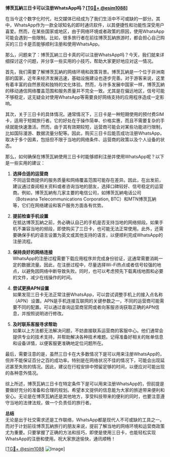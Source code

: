 **博茨瓦納三日卡可以注册WhatsApp吗？[[TG💪+ @esim1088](https://t.me/s/esim1088)]**

在当今这个数字化时代，社交媒体已经成为了我们生活中不可或缺的一部分。其中，WhatsApp作为一款全球知名的即时通讯软件，以其便捷性和功能性深受用户喜爱。然而，在某些国家或地区，由于网络环境或者政策的原因，使用WhatsApp可能会遇到一些限制。比如，很多旅行者在前往博茨瓦納旅游时，都会担心自己购买的三日卡是否能够顺利注册和使用WhatsApp。

那么，问题来了：博茨瓦納三日卡真的可以注册WhatsApp吗？今天，我们就来详细探讨这个问题，并分享一些实用的小技巧，帮助大家更好地应对这一情况。

首先，我们需要了解博茨瓦納的网络环境和政策背景。博茨瓦納是一个位于非洲南部的国家，近年来经济发展迅速，基础设施建设也逐步完善。对于游客来说，这里有着丰富的自然景观和独特的文化体验。然而，与许多发展中国家一样，博茨瓦納的移动通信网络覆盖范围和服务质量并不完全一致。尤其是在偏远地区，信号可能不够稳定，这无疑会对使用WhatsApp等需要良好网络支持的应用程序造成一定影响。

其次，关于三日卡的具体情况。通常情况下，三日卡是一种短期使用的预付费SIM卡，适用于短期旅行者。它的好处在于操作简单、价格实惠，而且不需要复杂的手续就能快速激活。然而，由于其有效期较短，运营商可能会对某些功能进行限制，比如国际漫游、数据流量分配等。因此，购买三日卡后能否成功注册WhatsApp，取决于多个因素，包括但不限于当地的网络条件、运营商的政策以及个人设备的状态。

那么，如何确保在博茨瓦納使用三日卡时能够顺利注册并使用WhatsApp呢？以下是一些实用的建议：

1. **选择合适的运营商**  
   不同运营商提供的服务质量和网络覆盖范围可能存在差异。因此，在出发前，建议通过查阅相关资料或者咨询当地的朋友，选择口碑较好、信号稳定的运营商。例如，博茨瓦納有几家主要的电信公司，如博茨瓦納电话公司（Botswana Telecommunications Corporation, BTC）和MTN博茨瓦納等，它们在网络建设和客户服务方面各有优势。

2. **提前检查手机设置**  
   在抵达博茨瓦納之前，务必确认自己的手机是否支持当地的网络频段。如果手机不兼容当地的频段，即使购买了三日卡，也可能无法正常使用。此外，还需要确保手机的语言设置为英文或其他支持的语言，以便顺利完成WhatsApp的注册流程。

3. **保持良好的网络连接**  
   WhatsApp的注册过程需要下载应用程序并完成身份验证，这通常需要消耗一定的数据流量。因此，在注册过程中，尽量选择Wi-Fi热点或者信号较强的地点，以避免因网络中断导致失败。同时，也可以考虑预先下载离线地图和必要的文件，减少在线操作的时间。

4. **尝试更换APN设置**  
   如果发现三日卡无法正常注册WhatsApp，可以尝试调整手机上的接入点名称（APN）设置。APN是手机连接互联网的关键参数之一，不同的运营商可能需要不同的配置。可以通过查询运营商官网或者向客服咨询获取正确的APN信息，并按照说明进行修改。

5. **及时联系客服寻求帮助**  
   如果以上方法都无法解决问题，不妨直接联系运营商的客服中心。他们通常会提供专业的技术支持，并帮助解决各种技术难题。记得准备好相关的账单信息和设备详情，以便客服更准确地定位问题所在。

最后，需要注意的是，虽然三日卡在大多数情况下是可以用来注册WhatsApp的，但并不能保证百分之百的成功率。特别是在网络状况不佳的情况下，可能会出现延迟甚至失败的情况。因此，建议在行程安排中预留足够的时间，以便应对可能出现的各种意外情况。

综上所述，博茨瓦納三日卡在特定条件下是可以用来注册WhatsApp的，但前提是要做好充分的准备和合理的规划。希望本文提供的信息能为大家的旅途带来便利和安心。无论是在博茨瓦納还是其他地方，享受科技带来的便利的同时，也要注意遵守当地的法律法规，做一个负责任的旅行者。

**总结**  
无论是出于社交需求还是工作联络，WhatsApp都是现代人不可或缺的工具之一。而对于计划前往博茨瓦納旅行的朋友来说，提前了解当地的网络环境和运营商政策尤为重要。只要掌握了正确的方法和技巧，即使是使用三日卡，也能轻松实现WhatsApp的注册和使用。祝大家旅途愉快，通讯顺畅！

[[TG💪+ @esim1088](https://t.me/s/esim1088) ![Image](https://i.postimg.cc/4NQfJmqS/Snipaste-2025-05-13-00-14-12.png)]
